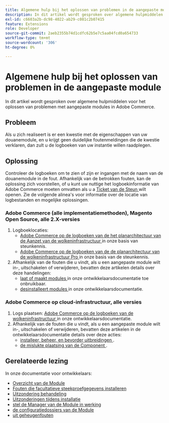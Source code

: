 ```yaml
---
title: Algemene hulp bij het oplossen van problemen in de aangepaste module
description: In dit artikel wordt gesproken over algemene hulpmiddelen voor het oplossen van problemen met aangepaste modules in Adobe Commerce.
exl-id: c6603a2b-dc98-4022-ab29-c081c2b07415
feature: Extensions
role: Developer
source-git-commit: 2aeb2355b74d1cdfc62b5e7c5aa04fcd0a654733
workflow-type: tm+mt
source-wordcount: '306'
ht-degree: 0%

---
```


# Algemene hulp bij het oplossen van problemen in de aangepaste module

In dit artikel wordt gesproken over algemene hulpmiddelen voor het oplossen van problemen met aangepaste modules in Adobe Commerce.

## Probleem

Als u zich realiseert is er een kwestie met de eigenschappen van uw douanemodule, en u krijgt geen duidelijke foutenmeldingen die de kwestie verklaren, dan zult u de logboeken van uw instantie willen raadplegen.

## Oplossing

Controleer de logboeken om te zien of zijn er ingangen met de naam van de douanemodule in de fout.  Afhankelijk van de betrokken fouten, kan de oplossing zich voorstellen, of u kunt uw nuttige het logboekinformatie van Adobe Commerce moeten omvatten als u a [ Ticket van de Steun ](/help/help-center-guide/help-center/magento-help-center-user-guide.md#submit-ticket) wilt openen. Zie de volgende alinea&#39;s voor informatie over de locatie van logbestanden en mogelijke oplossingen.

### Adobe Commerce (alle implementatiemethoden), Magento Open Source, alle 2.X-versies

1. Logboeklocaties:
   * [ Adobe Commerce op de logboeken van de het planarchitectuur van de Aanzet van de wolkeninfrastructuur ](/help/how-to/general/log-locations-directories-for-starter-plan.md) in onze basis van steunkennis.
   * [ Adobe Commerce op de logboeken van de de planarchitectuur van de wolkeninfrastructuur Pro ](/help/how-to/general/log-locations-directories-for-pro-plan-integration-staging-production.md) in onze basis van de steunkennis.
1. Afhankelijk van de fouten die u vindt, als u een aangepaste module wilt in-, uitschakelen of verwijderen, bevatten deze artikelen details over deze handelingen:
   * [ laat of maakt modules ](https://experienceleague.adobe.com/nl/docs/commerce-operations/installation-guide/tutorials/manage-modules) in onze ontwikkelaarsdocumentatie toe onbruikbaar.
   * [ desinstalleert modules ](https://experienceleague.adobe.com/nl/docs/commerce-operations/installation-guide/tutorials/uninstall-modules) in onze ontwikkelaarsdocumentatie.

### Adobe Commerce op cloud-infrastructuur, alle versies

1. Logs plaatsen: [ Adobe Commerce op de logboeken van de wolkeninfrastructuur ](https://experienceleague.adobe.com/nl/docs/commerce-cloud-service/user-guide/develop/test/log-locations) in onze ontwikkelaarsdocumentatie.
1. Afhankelijk van de fouten die u vindt, als u een aangepaste module wilt in-, uitschakelen of verwijderen, bevatten deze artikelen in de ontwikkelaarsdocumentatie details over deze acties:
   * [ installeer, beheer, en bevorder uitbreidingen ](https://experienceleague.adobe.com/nl/docs/commerce-cloud-service/user-guide/configure-store/extensions).
   * [ de mislukte plaatsing van de Component ](https://experienceleague.adobe.com/nl/docs/commerce-cloud-service/user-guide/develop/deploy/recover-failed-deployment).

## Gerelateerde lezing

In onze documentatie voor ontwikkelaars:

* [ Overzicht van de Module ](https://developer.adobe.com/commerce/php/architecture/modules/overview/)
* [ Fouten die facultatieve steekproefgegevens installeren ](https://experienceleague.adobe.com/nl/docs/commerce-knowledge-base/kb/troubleshooting/installation-and-upgrade/errors-installing-optional-sample-data)
* [ Uitzondering behandeling ](https://developer.adobe.com/commerce/webapi/graphql/develop/exceptions/)
* [ Uitzonderingen tijdens installatie ](https://experienceleague.adobe.com/nl/docs/commerce-knowledge-base/kb/troubleshooting/installation-and-upgrade/exceptions-during-installation)
* [ stel de Manager van de Module in werking ](https://experienceleague.adobe.com/nl/docs/commerce-operations/upgrade-guide/prepare/prerequisites)
* [ de configuratiedossiers van de Module ](https://experienceleague.adobe.com/nl/docs/commerce-operations/configuration-guide/files/module-files)
* [ uit geheugenfouten ](https://experienceleague.adobe.com/nl/docs/commerce-knowledge-base/kb/troubleshooting/installation-and-upgrade/out-of-memory-error-during-install-or-upgrade)
